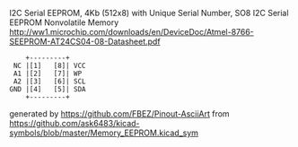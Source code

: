 I2C Serial EEPROM, 4Kb (512x8) with Unique Serial Number, SO8
I2C Serial EEPROM Nonvolatile Memory
http://ww1.microchip.com/downloads/en/DeviceDoc/Atmel-8766-SEEPROM-AT24CS04-08-Datasheet.pdf


	    +---------+
	 NC |[1]   [8]| VCC
	 A1 |[2]   [7]| WP
	 A2 |[3]   [6]| SCL
	GND |[4]   [5]| SDA
	    +---------+


generated by https://github.com/FBEZ/Pinout-AsciiArt from https://github.com/ask6483/kicad-symbols/blob/master/Memory_EEPROM.kicad_sym